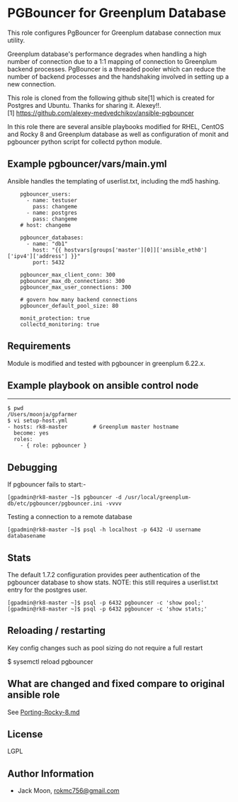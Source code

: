 PGBouncer for Greenplum Database
=========

This role configures PgBouncer for Greenplum database connection mux utility.

Greenplum database's performance degrades when handling a high number of connection due to a 1:1 mapping of connection to Greenplum backend processes. PgBouncer is a threaded pooler which can reduce the number of backend processes and the handshaking involved in setting up a new connection.

This role is cloned from the following github site[1] which is created for Postgres and Ubuntu. Thanks for sharing it. Alexey!!.\
[1] https://github.com/alexey-medvedchikov/ansible-pgbouncer

In this role there are several ansible playbooks modified for RHEL, CentOS and Rocky 8 and Greenplum database as well as configuration of monit and pgbouncer python script for collectd python module.

Example pgbouncer/vars/main.yml
---------------------------------

Ansible handles the templating of userlist.txt, including the md5 hashing.
~~~
    pgbouncer_users:
      - name: testuser
        pass: changeme
      - name: postgres
        pass: changeme
    # host: changeme

    pgbouncer_databases:
      - name: "db1"
        host: "{{ hostvars[groups['master'][0]]['ansible_eth0']['ipv4']['address'] }}"
        port: 5432

    pgbouncer_max_client_conn: 300
    pgbouncer_max_db_connections: 300
    pgbouncer_max_user_connections: 300

    # govern how many backend connections
    pgbouncer_default_pool_size: 80

    monit_protection: true
    collectd_monitoring: true
~~~

Requirements
------------

Module is modified and tested with pgbouncer in greenplum 6.22.x.


Example playbook on ansible control node
----------------

---
~~~
$ pwd
/Users/moonja/gpfarmer
$ vi setup-host.yml
- hosts: rk8-master        # Greenplum master hostname
  become: yes
  roles:
    - { role: pgbouncer }
~~~


Debugging
---------

If pgbouncer fails to start:-

~~~
[gpadmin@rk8-master ~]$ pgbouncer -d /usr/local/greenplum-db/etc/pgbouncer/pgbouncer.ini -vvvv
~~~

Testing a connection to a remote database

~~~
[gpadmin@rk8-master ~]$ psql -h localhost -p 6432 -U username databasename
~~~


Stats
-----

The default 1.7.2 configuration provides peer authentication of the pgbouncer database to show stats.
NOTE: this still requires a userlist.txt entry for the postgres user.

~~~
[gpadmin@rk8-master ~]$ psql -p 6432 pgbouncer -c 'show pool;'
[gpadmin@rk8-master ~]$ psql -p 6432 pgbouncer -c 'show stats;'
~~~


Reloading / restarting
----------------------

Key config changes such as pool sizing do not require a full restart

$ sysemctl reload pgbouncer


What are changed and fixed compare to original ansible role
----------------------

See [Porting-Rocky-8.md](https://github.com/rokmc756/gpfarmer/blob/main/roles/pgbouncer/Porting-Rocky-8.md)


License
-------

LGPL

Author Information
------------------

- Jack Moon, rokmc756@gmail.com
